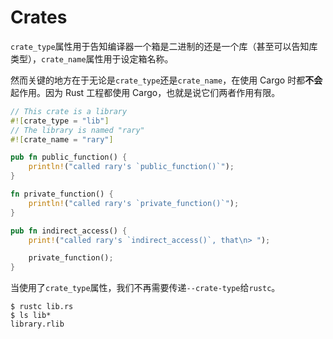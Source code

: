 # Crates

`crate_type`属性用于告知编译器一个箱是二进制的还是一个库（甚至可以告知库类型），`crate_name`属性用于设定箱名称。

然而关键的地方在于无论是`crate_type`还是`crate_name`，在使用 Cargo 时都**不会**起作用。因为 Rust 工程都使用 Cargo，也就是说它们两者作用有限。

```rust
// This crate is a library
#![crate_type = "lib"]
// The library is named "rary"
#![crate_name = "rary"]

pub fn public_function() {
    println!("called rary's `public_function()`");
}

fn private_function() {
    println!("called rary's `private_function()`");
}

pub fn indirect_access() {
    print!("called rary's `indirect_access()`, that\n> ");

    private_function();
}
```

当使用了`crate_type`属性，我们不再需要传递`--crate-type`给`rustc`。

```null
$ rustc lib.rs
$ ls lib*
library.rlib
```
